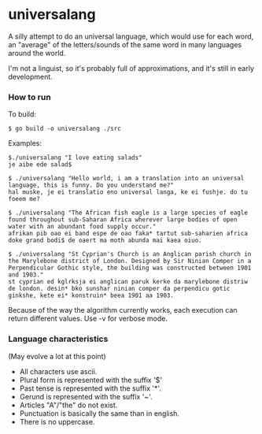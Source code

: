 # universalang

A silly attempt to do an universal language, which would use for each word, an "average" of the letters/sounds of the same word in many languages around the world.

I'm not a linguist, so it's probably full of approximations, and it's still in early development.

### How to run

To build:
```
$ go build -o universalang ./src
```

Examples:
```
$./universalang "I love eating salads"
je aibe ede salad$

$ ./universalang "Hello world, i am a translation into an universal language, this is funny. Do you understand me?"
hal muske, je ei translatio eno universal langa, ke ei fushje. do tu foeem me?

$ ./universalang "The African fish eagle is a large species of eagle found throughout sub-Saharan Africa wherever large bodies of open water with an abundant food supply occur."
afrikan pib oao ei band espe de oao faka* tartut sub-saharien africa doke grand bodi$ de oaert ma moth abunda mai kaea oiuo.

$ ./universalang "St Cyprian's Church is an Anglican parish church in the Marylebone district of London. Designed by Sir Ninian Comper in a Perpendicular Gothic style, the building was constructed between 1901 and 1903."
st cyprian ed kglrksja ei anglican paruk kerke da marylebone distriw de london. desin* bko sunshar ninian comper da perpendicu gotic ginkshe, kete ei* konstruin* beea 1901 aa 1903.
```

Because of the way the algorithm currently works, each execution can return different values. Use -v for verbose mode.

### Language characteristics

(May evolve a lot at this point)

 * All characters use ascii.
 * Plural form is represented with the suffix '$'
 * Past tense is represented with the suffix '*'.
 * Gerund is represented with the suffix '~'.
 * Articles "A"/"the" do not exist. 
 * Punctuation is basically the same than in english.
 * There is no uppercase.
